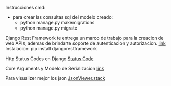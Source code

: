 Instrucciones cmd:
- para crear las consultas sql del modelo creado:
    - python manage.py makemigrations
    - python manage.py migrate


Django Rest Framework
    te entrega un marco de trabajo para la creacion de web APIs, ademas de brindarte soporte de autenticacion y
autorizacion. [link](https://www.django-rest-framework.org)
Instalacion: pip install djangorestframework

Http Status Codes en Django
    [Status Code](https://www.django-rest-framework.org/api-guide/status-codes)

Core Arguments y Modelo de Serializacion [link](https://www.django-rest-framework.org/api-guide/fields)

Para visualizer mejor los json [JsonViewer.stack](https://jsonviewer.stack.hu)